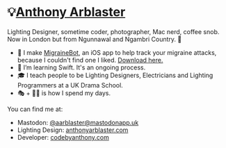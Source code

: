 # 💡[Anthony Arblaster](https://www.anthonyarblaster.com)
Lighting Designer, sometime coder, photographer, Mac nerd, coffee snob. Now in London but from Ngunnawal and Ngambri Country. 🐨

* 🤖 I make [MigraineBot](https://codebyanthony.com/migrainebot), an iOS app to help track your migraine attacks, because I couldn't find one I liked. [Download here.](https://apple.co/3eIpkY1)
* 🌱 I’m learning Swift. It's an ongoing process.
* 🎓 I teach people to be Lighting Designers, Electricians and Lighting Programmers at a UK Drama School.
* 🎭 + 🧑‍💻 is how I spend my days.

You can find me at:
* Mastodon: [@aarblaster@mastodonapp.uk](https://mastodonapp.uk/@aarblaster)
* Lighting Design: [anthonyarblaster.com](https://anthonyarblaster.com)
* Developer: [codebyanthony.com](https://codebyanthony.com)

